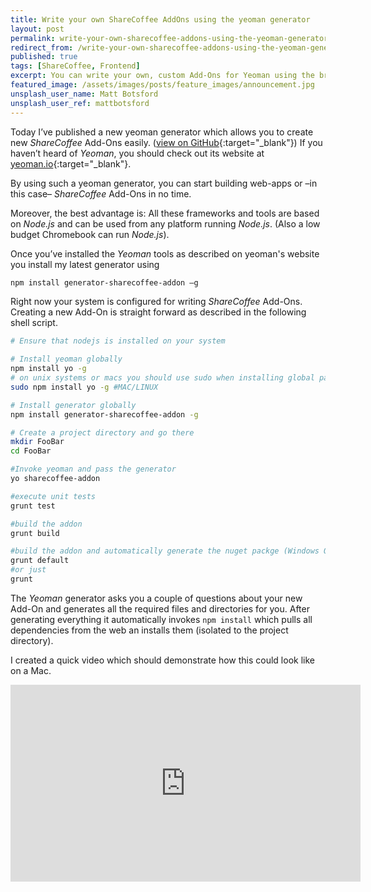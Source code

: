 ```yaml
---
title: Write your own ShareCoffee AddOns using the yeoman generator
layout: post
permalink: write-your-own-sharecoffee-addons-using-the-yeoman-generator
redirect_from: /write-your-own-sharecoffee-addons-using-the-yeoman-generator-9c251fe25a6c
published: true
tags: [ShareCoffee, Frontend]
excerpt: You can write your own, custom Add-Ons for Yeoman using the brand new sharecoffee-addon generator. Get started with ShareCoffee Add-Ons now.
featured_image: /assets/images/posts/feature_images/announcement.jpg
unsplash_user_name: Matt Botsford
unsplash_user_ref: mattbotsford
---
```


Today I’ve published a new yeoman generator which allows you to create new *ShareCoffee* Add-Ons easily. ([view on GitHub](https://github.com/ThorstenHans/generator-sharecoffee-addon){:target="_blank"}) If you haven’t heard of *Yeoman*, you should check out its website at [yeoman.io](http://yeoman.io){:target="_blank"}.

By using such a yeoman generator, you can start building web-apps or –in this case– *ShareCoffee* Add-Ons in no time.

Moreover, the best advantage is: All these frameworks and tools are based on *Node.js* and can be used from any platform running *Node.js*. (Also a low budget Chromebook can run *Node.js*).

Once you’ve installed the *Yeoman* tools as described on yeoman's website you install my latest generator using

```bash
npm install generator-sharecoffee-addon –g

```

Right now your system is configured for writing *ShareCoffee* Add-Ons. Creating a new Add-On is straight forward as described in the following shell script.

```bash
# Ensure that nodejs is installed on your system

# Install yeoman globally
npm install yo -g
# on unix systems or macs you should use sudo when installing global packages
sudo npm install yo -g #MAC/LINUX

# Install generator globally
npm install generator-sharecoffee-addon -g

# Create a project directory and go there
mkdir FooBar
cd FooBar

#Invoke yeoman and pass the generator
yo sharecoffee-addon

#execute unit tests
grunt test

#build the addon
grunt build

#build the addon and automatically generate the nuget packge (Windows Only)
grunt default
#or just
grunt

```

The *Yeoman* generator asks you a couple of questions about your new Add-On and generates all the required files and directories for you. After generating everything it automatically invokes `npm install` which pulls all dependencies from the web an installs them (isolated to the project directory).

I created a quick video which should demonstrate how this could look like on a Mac.

<iframe width="560" height="315" src="https://www.youtube.com/embed/NpNC2SWSxJg" frameborder="0" allow="accelerometer; autoplay; encrypted-media; gyroscope; picture-in-picture" allowfullscreen></iframe>


